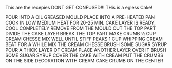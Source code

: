 This are the recepies DONT GET CONFUSED!!!
THis is a egless Cake!

POUR INTO A OIL GREASED MOULD
PLACE INTO A PRE-HEATED PAN
COOK IN LOW MEDIUM HEAT FOR 20-25 MIN.
CAKE LAYER IS READY, COOL COMPLETELY
REMOVE FROM THE MOULD
CUT THE TOP PART
DIVIDE THE CAKE LAYER
BREAK THE TOP PART
MAKE CRUMB
½ CUP CREAM CHESSE
MIX WELL UNTIL STIFF PEAKS
1 CUP WHIPPING CREAM
BEAT FOR A WHILE
MIX THE CREAM CHESSE
BRUSH SOME SUGAR SYRUP
POUR A THICK LAYER OF CREAM
PLACE ANOTHER LAYER OVER IT
BRUSH SOME SUGAR SYRUP
COVER THE CAKE WITH CREAM
PUT THE CRUMBS ON THE SIDE
DECORATION WITH CREAM
CAKE CRUMB ON THE CENTER